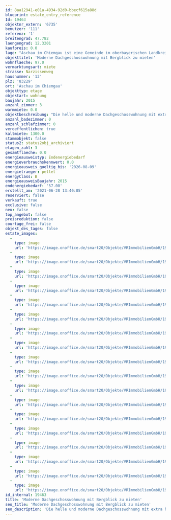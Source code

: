 ```yaml
---
id: 8aa12941-e01a-4934-92d0-bbecf615a88d
blueprint: estate_entry_reference
Id: 19463
objektnr_extern: '6735'
benutzer: '111'
referenz: '1'
breitengrad: 47.782
laengengrad: 12.3201
kaufpreis: 0.0
lage: "Aschau im Chiemgau ist eine Gemeinde im oberbayerischen Landkreis Rosenheim mit den beiden Hauptortsteilen Aschau und Sachrang. Überragt wird der Fremdenverkehrsort von der 1.669 Meter hohen Kampenwand (Chiemgauer Alpen) und dem mitten im Priental thronenden Schloss Hohenaschau aus dem 12. Jahrhundert. \r\n\r\nAschau im Chiemgau liegt rund 23 km südöstlich von Rosenheim, zwölf Kilometer südlich von Prien am Chiemsee, 32 km südwestlich von Traunstein und 28 km nördlich von Kufstein, wobei die Grenze zu Österreich (Tirol) lediglich zwölf Kilometer von Aschau entfernt ist. Aschau ist Endpunkt der Chiemgaubahn von Prien am Chiemsee, überdies befindet sich hier die Talstation der Kampenwandbahn."
objekttitel: 'Moderne Dachgeschosswohnung mit Bergblick zu mieten'
wohnflaeche: 97.0
vermarktungsart: miete
strasse: Narzissenweg
hausnummer: '13'
plz: '83229'
ort: 'Aschau im Chiemgau'
objekttyp: etage
objektart: wohnung
baujahr: 2015
anzahl_zimmer: 3
warmmiete: 0.0
objektbeschreibung: "Die helle und moderne Dachgeschosswohnung mit extra hohen Räumen befindet sich in einem Mehrfamilienhaus mit insgesamt 6 Wohneinheiten. Das Gebäude liegt in einer Sackgasse, es wurde 2015 erbaut und ist dementsprechend auf einem sehr guten technischen und energetischen Standard. \r\n\r\nWohn- und Schlafräume sind mit hochwertigen Parkettböden ausgestattet; Küche und Bad mit Fliesenboden. Die Wärmeverteilung der Pelletheizung läuft ausschließlich über die Fußbodenheizung. Der Wohnraum ist mit einer dezentralen Wohnraumbelüftung ausgestattet. \r\n\r\nGleich zwei Balkone laden zum Aufenthalt im Freien ein. Die Krönung ist die Aussicht in die Berge und zum Schloss Hohenaschau.  \r\n\r\nZur Wohnung gehört ein Kellerraum und im Gemeinschaftswaschraum gibt es einen  Anschluss für eine Waschmaschine.\r\nVon der Tiefgarage führt ein Lift bis in das Dachgeschoss. \r\n\r\n1.300 € monatliche Nettokaltmiete\r\n250 € monatliche Nebenkostenvorauszahlung (inklusive Heizkostenvorauszahlung)\r\n50 € monatlich für einen TG Stellplatz und einen Aussenstellplatz\r\n3.900 € Kaution\r\n\r\nHaustiere sind nicht erlaubt."
anzahl_badezimmer: 0
anzahl_schlafzimmer: 0
veroeffentlichen: true
kaltmiete: 1300.0
stammobjekt: false
status2: status2obj_archiviert
etagen_zahl: 3
gesamtflaeche: 0.0
energieausweistyp: Endenergiebedarf
energieverbrauchskennwert: 0.0
energieausweis_gueltig_bis: '2026-08-09'
energietraeger: pellet
energyClass: B
energieausweisBaujahr: 2015
endenergiebedarf: '57.00'
erstellt_am: '2021-06-28 13:40:05'
reserviert: false
verkauft: true
exclusive: false
neu: false
top_angebot: false
preisreduktion: false
courtage_frei: false
objekt_des_tages: false
estate_images:
  -
    type: image
    url: 'https://image.onoffice.de/smart20/Objekte/VRImmobilienGmbH/19463/41900fc3-0527-43fd-97b1-fc14aecea95f.jpg'
  -
    type: image
    url: 'https://image.onoffice.de/smart20/Objekte/VRImmobilienGmbH/19463/31c9ccf9-c49d-469e-9156-63384719b456.jpg'
  -
    type: image
    url: 'https://image.onoffice.de/smart20/Objekte/VRImmobilienGmbH/19463/52ef4191-5cb0-41e6-8835-5a0ecb3a67ed.jpg'
  -
    type: image
    url: 'https://image.onoffice.de/smart20/Objekte/VRImmobilienGmbH/19463/4d3e3736-d3f4-43af-9b1d-779a8ffe350b.jpg'
  -
    type: image
    url: 'https://image.onoffice.de/smart20/Objekte/VRImmobilienGmbH/19463/e0538b47-bcb1-4646-ba0a-b2d57416bd6c.jpg'
  -
    type: image
    url: 'https://image.onoffice.de/smart20/Objekte/VRImmobilienGmbH/19463/10a54603-c3d0-4815-a563-59c19e144d1e.jpg'
  -
    type: image
    url: 'https://image.onoffice.de/smart20/Objekte/VRImmobilienGmbH/19463/06534933-a176-42c3-afcf-64b883cc81a2.jpg'
  -
    type: image
    url: 'https://image.onoffice.de/smart20/Objekte/VRImmobilienGmbH/19463/69bce4fc-a06a-4bd1-a241-c6ea292671b3.jpg'
  -
    type: image
    url: 'https://image.onoffice.de/smart20/Objekte/VRImmobilienGmbH/19463/4d2cf32b-e2ca-4b9e-bd0e-926d9742939d.jpg'
  -
    type: image
    url: 'https://image.onoffice.de/smart20/Objekte/VRImmobilienGmbH/19463/861a28c2-4836-4333-ac42-e2c233412576.jpg'
  -
    type: image
    url: 'https://image.onoffice.de/smart20/Objekte/VRImmobilienGmbH/19463/8f56860a-6879-4c9a-8142-5fba861c2eff.jpg'
  -
    type: image
    url: 'https://image.onoffice.de/smart20/Objekte/VRImmobilienGmbH/19463/7fd7b3c3-1f44-4846-9e0e-24b0eab1c95d.jpg'
  -
    type: image
    url: 'https://image.onoffice.de/smart20/Objekte/VRImmobilienGmbH/19463/67dc1b63-6302-4bfe-8d5a-b6ef48b5d2a0.jpg'
  -
    type: image
    url: 'https://image.onoffice.de/smart20/Objekte/VRImmobilienGmbH/19463/19d6adaa-de32-4b05-a29e-91b8e4be9ebf.jpg'
  -
    type: image
    url: 'https://image.onoffice.de/smart20/Objekte/VRImmobilienGmbH/19463/c2f38c6f-3a8c-4293-9f1f-033a005a5df3.jpg'
  -
    type: image
    url: 'https://image.onoffice.de/smart20/Objekte/VRImmobilienGmbH/19463/68e29bde-6131-453f-98e2-c4301fd5920a.jpg'
  -
    type: image
    url: 'https://image.onoffice.de/smart20/Objekte/VRImmobilienGmbH/19463/acf9f1ac-04a9-4add-bf72-6a8638ae8689.jpg'
  -
    type: image
    url: 'https://image.onoffice.de/smart20/Objekte/VRImmobilienGmbH/19463/5f260ba7-b9eb-4d66-837d-7cc7fd86e91b.jpg'
id_internal: 19463
title: 'Moderne Dachgeschosswohnung mit Bergblick zu mieten'
seo_title: 'Moderne Dachgeschosswohnung mit Bergblick zu mieten'
seo_description: 'Die helle und moderne Dachgeschosswohnung mit extra hohen Räumen befindet sich in einem Mehrfamilienhaus mit insgesamt 6 Wohneinheiten. Das Gebäude liegt in e'
---
```

